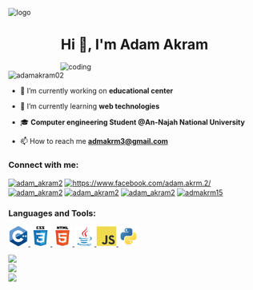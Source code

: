 ![logo](https://cdn.fbsbx.com/v/t59.2708-21/329631356_765600425081039_8161353112006960067_n.gif?_nc_cat=108&ccb=1-7&_nc_sid=041f46&_nc_ohc=O21bHRQq6bwAX_5zdFw&_nc_ht=cdn.fbsbx.com&oh=03_AdQwWazs2yJJkF_-bbdG2q96nzoa9csSQ75PkNxgOufrFg&oe=642F1879)

<h1 align="center">Hi 👋, I'm Adam Akram</h1>
<img align="right" width="400" src="https://cdn.dribbble.com/users/1162077/screenshots/3848914/programmer.gif" alt="coding" />


<p align="left"> <img src="https://komarev.com/ghpvc/?username=adamakram02&label=Profile%20views&color=0e75b6&style=flat" alt="adamakram02" /> </p>


- 🔭 I’m currently working on **educational center**

- 🌱 I’m currently learning **web technologies**

- 🎓 **Computer engineering Student @An-Najah National University**

- 📫 How to reach me **admakrm3@gmail.com**

<h3 align="left">Connect with me:</h3>
<p align="left">
<a href="https://twitter.com/adam_akram2" target="blank"><img align="center" src="https://raw.githubusercontent.com/rahuldkjain/github-profile-readme-generator/master/src/images/icons/Social/twitter.svg" alt="adam_akram2" height="30" width="40" /></a>
<a href="https://fb.com/adam.akrm.2" target="blank"><img align="center" src="https://raw.githubusercontent.com/rahuldkjain/github-profile-readme-generator/master/src/images/icons/Social/facebook.svg" alt="https://www.facebook.com/adam.akrm.2/" height="30" width="40" /></a>
<a href="https://instagram.com/adam_akram2" target="blank"><img align="center" src="https://raw.githubusercontent.com/rahuldkjain/github-profile-readme-generator/master/src/images/icons/Social/instagram.svg" alt="adam_akram2" height="30" width="40" /></a>
<a href="https://www.hackerrank.com/adam_akram2" target="blank"><img align="center" src="https://raw.githubusercontent.com/rahuldkjain/github-profile-readme-generator/master/src/images/icons/Social/hackerrank.svg" alt="adam_akram2" height="30" width="40" /></a>
<a href="https://codeforces.com/profile/adam_akram2" target="blank"><img align="center" src="https://raw.githubusercontent.com/rahuldkjain/github-profile-readme-generator/master/src/images/icons/Social/codeforces.svg" alt="adam_akram2" height="30" width="40" /></a>
<a href="https://www.leetcode.com/admakrm15" target="blank"><img align="center" src="https://raw.githubusercontent.com/rahuldkjain/github-profile-readme-generator/master/src/images/icons/Social/leet-code.svg" alt="admakrm15" height="30" width="40" /></a>
</p>

<h3 align="left">Languages and Tools:</h3>
<p align="left"> <a href="https://www.w3schools.com/cpp/" target="_blank" rel="noreferrer"> <img src="https://raw.githubusercontent.com/devicons/devicon/master/icons/cplusplus/cplusplus-original.svg" alt="cplusplus" width="40" height="40"/> </a> <a href="https://www.w3schools.com/css/" target="_blank" rel="noreferrer"> <img src="https://raw.githubusercontent.com/devicons/devicon/master/icons/css3/css3-original-wordmark.svg" alt="css3" width="40" height="40"/> </a> <a href="https://www.w3.org/html/" target="_blank" rel="noreferrer"> <img src="https://raw.githubusercontent.com/devicons/devicon/master/icons/html5/html5-original-wordmark.svg" alt="html5" width="40" height="40"/> </a> <a href="https://www.java.com" target="_blank" rel="noreferrer"> <img src="https://raw.githubusercontent.com/devicons/devicon/master/icons/java/java-original.svg" alt="java" width="40" height="40"/> </a> <a href="https://developer.mozilla.org/en-US/docs/Web/JavaScript" target="_blank" rel="noreferrer"> <img src="https://raw.githubusercontent.com/devicons/devicon/master/icons/javascript/javascript-original.svg" alt="javascript" width="40" height="40"/> </a> <a href="https://www.python.org" target="_blank" rel="noreferrer"> <img src="https://raw.githubusercontent.com/devicons/devicon/master/icons/python/python-original.svg" alt="python" width="40" height="40"/> </a> </p>

![](https://github-readme-stats.vercel.app/api?username=Adamakram02&theme=dark&hide_border=false&include_all_commits=false&count_private=false)<br/>
![](https://github-readme-streak-stats.herokuapp.com/?user=Adamakram02&theme=dark&hide_border=false)<br/>
![](https://github-readme-stats.vercel.app/api/top-langs/?username=Adamakram02&theme=dark&hide_border=false&include_all_commits=false&count_private=false&layout=compact)

